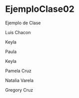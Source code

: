 # EjemploClase02
Ejemplo de Clase

Luis Chacon

Keyla


Paula



Keyla 

Pamela Cruz

Natalia Varela


Gregory Cruz






